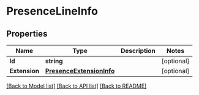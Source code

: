 # PresenceLineInfo

## Properties
Name | Type | Description | Notes
------------ | ------------- | ------------- | -------------
**Id** | **string** |  | [optional] 
**Extension** | [**PresenceExtensionInfo**](PresenceExtensionInfo.md) |  | [optional] 

[[Back to Model list]](../README.md#documentation-for-models) [[Back to API list]](../README.md#documentation-for-api-endpoints) [[Back to README]](../README.md)



